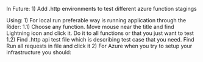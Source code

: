 In Future:
    1) Add .http environments to test different azure function stagings

Using:
    1) For local run preferable way is running application through the Rider:
        1.1) Choose any function. Move mouse near the title and find Lightning icon and click it. Do it to all functions or that you just want to test
        1.2) Find .http api test file which is describing test case that you need. Find Run all requests in file and click it
    2) For Azure when you try to setup your infrastructure you should:
        